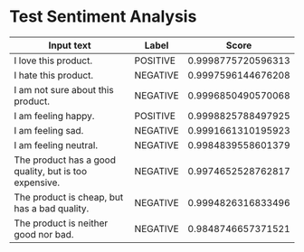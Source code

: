 # Test Sentiment Analysis

| Input text | Label | Score |
| --- | --- | --- |
| I love this product. | POSITIVE | 0.9998775720596313 |
| I hate this product. | NEGATIVE | 0.9997596144676208 |
| I am not sure about this product. | NEGATIVE | 0.9996850490570068 |
| I am feeling happy. | POSITIVE | 0.9998825788497925 |
| I am feeling sad. | NEGATIVE | 0.9991661310195923 |
| I am feeling neutral. | NEGATIVE | 0.9984839558601379 |
| The product has a good quality, but is too expensive. | NEGATIVE | 0.9974652528762817 |
| The product is cheap, but has a bad quality. | NEGATIVE | 0.9994826316833496 |
| The product is neither good nor bad. | NEGATIVE | 0.9848746657371521 |
